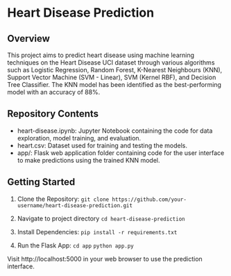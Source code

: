 # Heart Disease Prediction

## Overview

This project aims to predict heart disease using machine learning techniques on the Heart Disease UCI dataset through various algorithms such as Logistic Regression, Random Forest, K-Nearest Neighbours (KNN), Support Vector Machine (SVM - Linear), SVM (Kernel RBF), and Decision Tree Classifier. The KNN model has been identified as the best-performing model with an accuracy of 88%.

## Repository Contents

* heart-disease.ipynb: Jupyter Notebook containing the code for data exploration, model training, and evaluation.
* heart.csv: Dataset used for training and testing the models.
* app/: Flask web application folder containing code for the user interface to make predictions using the trained KNN model.

## Getting Started

1. Clone the Repository:
```git clone https://github.com/your-username/heart-disease-prediction.git```

2. Navigate to project directory
```cd heart-disease-prediction```

3. Install Dependencies:
```pip install -r requirements.txt```

4. Run the Flask App:
```cd app```
```python app.py```

Visit http://localhost:5000 in your web browser to use the prediction interface.
